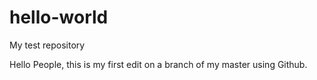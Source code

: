 # hello-world
My test repository

Hello People, this is my first edit on a branch of my master using Github.
